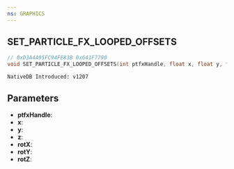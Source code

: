 ```yaml
---
ns: GRAPHICS
---
```

## SET_PARTICLE_FX_LOOPED_OFFSETS

```c
// 0xD3A4A95FC94FE83B 0x641F7790
void SET_PARTICLE_FX_LOOPED_OFFSETS(int ptfxHandle, float x, float y, float z, float rotX, float rotY, float rotZ);
```

```
NativeDB Introduced: v1207
```

## Parameters
* **ptfxHandle**:
* **x**:
* **y**:
* **z**:
* **rotX**:
* **rotY**:
* **rotZ**:
